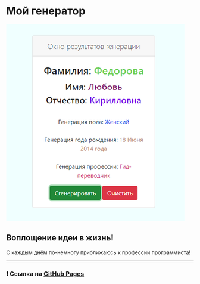 # Мой генератор

![Мой проект](./img/my_project.png)

## Воплощение идеи в жизнь!

С каждым днём по-немногу приближаюсь к профессии программиста!

___

### ❗ Ссылка на [GitHub Pages](https://lexi-mix.github.io/Task_9/)